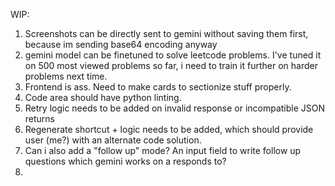 WIP:
1. Screenshots can be directly sent to gemini without saving them first, because im sending base64 encoding anyway
2. gemini model can be finetuned to solve leetcode problems. I've tuned it on 500 most viewed problems so far, i need to train it further on harder problems next time.
3. Frontend is ass. Need to make cards to sectionize stuff properly.
4. Code area should have python linting.
5. Retry logic needs to be added on invalid response or incompatible JSON returns
6. Regenerate shortcut + logic needs to be added, which should provide user (me?) with an alternate code solution.
7. Can i also add a "follow up" mode? An input field to write follow up questions which gemini works on a responds to?
8. 
